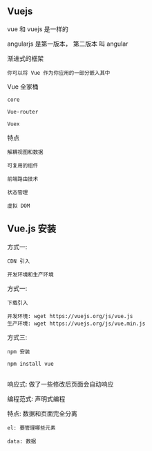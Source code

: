 ## Vuejs

vue 和 vuejs 是一样的

angularjs 是第一版本， 第二版本 叫 angular

渐进式的框架

    你可以将 Vue 作为你应用的一部分嵌入其中

Vue 全家桶
    
    core

    Vue-router

    Vuex

特点

    解耦视图和数据

    可复用的组件

    前端路由技术

    状态管理

    虚拟 DOM


## Vue.js 安装

方式一:

    CDN 引入

    开发环境和生产环境

方式一:

    下载引入

    开发环境: wget https://vuejs.org/js/vue.js
    生产环境: wget https://vuejs.org/js/vue.min.js

方式三:
    
    npm 安装

    npm install vue


## 

响应式: 做了一些修改后页面会自动响应

编程范式: 声明式编程

特点: 数据和页面完全分离


    el: 要管理哪些元素

    data: 数据



